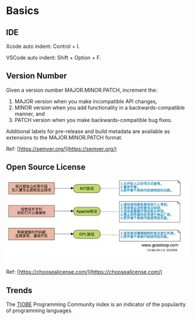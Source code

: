 # Basics

## IDE

Xcode auto indent: Control + I.

VSCode auto indent: Shift + Option + F.

## Version Number

Given a version number MAJOR.MINOR.PATCH, increment the:

1. MAJOR version when you make incompatible API changes,
2. MINOR version when you add functionality in a backwards-compatible manner, and
3. PATCH version when you make backwards-compatible bug fixes.

Additional labels for pre-release and build metadata are available as extensions to the MAJOR.MINOR.PATCH format.

Ref: [https://semver.org/](https://semver.org/)

## Open Source License

![](../.gitbook/assets/li.jpg)

Ref: [https://choosealicense.com/](https://choosealicense.com/)

## Trends

The [TIOBE](https://www.tiobe.com/tiobe-index/) Programming Community index is an indicator of the popularity of programming languages.



